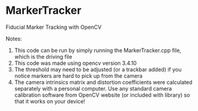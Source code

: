 # MarkerTracker
Fiducial Marker Tracking with OpenCV

Notes:
1. This code can be run by simply running the MarkerTracker.cpp file, which is the driving file
2. This code was made using opencv version 3.4.10
3. The threshold may need to be adjusted (or a trackbar added) if you notice markers are hard to pick up from the camera
4. The camera intrinsics matrix and distortion coefficients were calculated separately with a personal computer.
   Use any standard camera calibration software from OpenCV website (or included with library) so that it works
   on your device!
